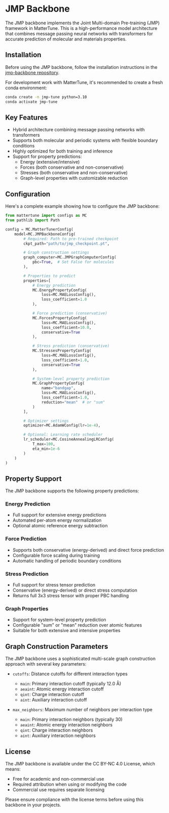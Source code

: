 # JMP Backbone

The JMP backbone implements the Joint Multi-domain Pre-training (JMP) framework in MatterTune. This is a high-performance model architecture that combines message passing neural networks with transformers for accurate prediction of molecular and materials properties.

## Installation

Before using the JMP backbone, follow the installation instructions in the [jmp-backbone repository](https://github.com/nimashoghi/jmp-backbone/blob/lingyu-grad/README.md).

For development work with MatterTune, it's recommended to create a fresh conda environment:

```bash
conda create -n jmp-tune python=3.10
conda activate jmp-tune
```

## Key Features

- Hybrid architecture combining message passing networks with transformers
- Supports both molecular and periodic systems with flexible boundary conditions
- Highly optimized for both training and inference
- Support for property predictions:
  - Energy (extensive/intensive)
  - Forces (both conservative and non-conservative)
  - Stresses (both conservative and non-conservative)
  - Graph-level properties with customizable reduction

## Configuration

Here's a complete example showing how to configure the JMP backbone:

```python
from mattertune import configs as MC
from pathlib import Path

config = MC.MatterTunerConfig(
    model=MC.JMPBackboneConfig(
        # Required: Path to pre-trained checkpoint
        ckpt_path="path/to/jmp_checkpoint.pt",

        # Graph construction settings
        graph_computer=MC.JMPGraphComputerConfig(
            pbc=True,  # Set False for molecules
        ),

        # Properties to predict
        properties=[
            # Energy prediction
            MC.EnergyPropertyConfig(
                loss=MC.MAELossConfig(),
                loss_coefficient=1.0
            ),

            # Force prediction (conservative)
            MC.ForcesPropertyConfig(
                loss=MC.MAELossConfig(),
                loss_coefficient=10.0,
                conservative=True
            ),

            # Stress prediction (conservative)
            MC.StressesPropertyConfig(
                loss=MC.MAELossConfig(),
                loss_coefficient=1.0,
                conservative=True
            ),

            # System-level property prediction
            MC.GraphPropertyConfig(
                name="bandgap",
                loss=MC.MAELossConfig(),
                loss_coefficient=1.0,
                reduction="mean"  # or "sum"
            )
        ],

        # Optimizer settings
        optimizer=MC.AdamWConfig(lr=1e-4),

        # Optional: Learning rate scheduler
        lr_scheduler=MC.CosineAnnealingLRConfig(
            T_max=100,
            eta_min=1e-6
        )
    )
)
```

## Property Support

The JMP backbone supports the following property predictions:

### Energy Prediction
- Full support for extensive energy predictions
- Automated per-atom energy normalization
- Optional atomic reference energy subtraction

### Force Prediction
- Supports both conservative (energy-derived) and direct force prediction
- Configurable force scaling during training
- Automatic handling of periodic boundary conditions

### Stress Prediction
- Full support for stress tensor prediction
- Conservative (energy-derived) or direct stress computation
- Returns full 3x3 stress tensor with proper PBC handling

### Graph Properties
- Support for system-level property prediction
- Configurable "sum" or "mean" reduction over atomic features
- Suitable for both extensive and intensive properties

## Graph Construction Parameters

The JMP backbone uses a sophisticated multi-scale graph construction approach with several key parameters:

- `cutoffs`: Distance cutoffs for different interaction types
  - `main`: Primary interaction cutoff (typically 12.0 Å)
  - `aeaint`: Atomic energy interaction cutoff
  - `qint`: Charge interaction cutoff
  - `aint`: Auxiliary interaction cutoff

- `max_neighbors`: Maximum number of neighbors per interaction type
  - `main`: Primary interaction neighbors (typically 30)
  - `aeaint`: Atomic energy interaction neighbors
  - `qint`: Charge interaction neighbors
  - `aint`: Auxiliary interaction neighbors

## License

The JMP backbone is available under the CC BY-NC 4.0 License, which means:
- Free for academic and non-commercial use
- Required attribution when using or modifying the code
- Commercial use requires separate licensing

Please ensure compliance with the license terms before using this backbone in your projects.
